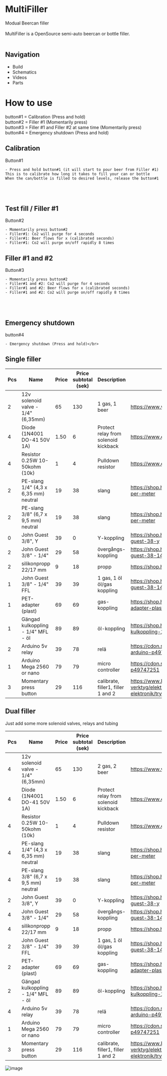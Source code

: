 # MultiFiller
Modual Beercan filler </br></br>
MultiFiller is a OpenSource semi-auto beercan or bottle filler.</br></br>

## Navigation

* Build
* Schematics
* Videos 
* Parts


# How to use
button#1 = Calibration (Press and hold)</br>
button#2 = Filler #1 (Momentarily press)</br>
button#3 = Filler #1 and Filler #2 at same time (Momentarily press)</br>
button#4 = Emergency shutdown (Press and hold)</br>

## Calibration
Button#1

    - Press and hold button#1 (it will start to pour beer from Filler #1)
    This is to calibrate how long it takes to fill your can or bottle
    When the can/bottle is filled to desired levels, release the button#1

</br>
</br>

## Test fill / Filler #1 
Button#2

    - Momentarily press button#2
    - Filler#1: Co2 will purge for 4 seconds
    - Filler#1: Beer flows for x (calibrated seconds)
    - Filler#1: Co2 will purge on/off rapidly 8 times

## Filler #1 and #2
Button#3

    - Momentarily press button#2
    - Filler#1 and #2: Co2 will purge for 4 seconds
    - Filler#1 and #2: Beer flows for x (calibrated seconds)
    - Filler#1 and #2: Co2 will purge on/off rapidly 8 times

</br>
</br>

## Emergency shutdown
button#4

    - Emergency shutdown (Press and hold)</br>

## Single filler

|Pcs | Name | Price | Price subtotal (sek) | Description	| link |
| -- | --------- | ---------- | ------------- | ----------- | ---- |
|2|12v solenoid valve - 1/4" (6,35mm)     |	65  |130    |1 gas, 1 beer  |	https://www.wish.com/product/5de4e26dd52cb3c890403e0f|
|4|Diode (1N4001 DO-41 50V 1A)        |	1.50  | 6    |Protect relay from solenoid kickback  |	https://www.electrokit.com/produkt/1n4001-do-41-50v-1a/|
|4|Resistor 0.25W 10-50kohm (10k)        |	1  | 4    |Pulldown resistor  |	https://www.electrokit.com/produkt/motstand-kolfilm-0-25w-10kohm-10k/|
|2|PE-slang 1/4" (4,3 x 6,35 mm) neutral|	19	|38		|slang	        |https://shop.humle.se/utrustning/slang/polyeten-pe/pe-slang-neutral-14-yd-per-meter|
|2|PE-slang 3/8" (6,7 x 9,5 mm) neutral |	19  |38		|slang	        |https://shop.humle.se/utrustning/slang/polyeten-pe/pe-slang-neutral-38-yd-per-meter|
|0|John Guest 3/8", Y                   |	39	|0		|Y-koppling	    |https://shop.humle.se/utrustning/kopplingar/push-in-kopplingar-jg/jg-38/john-guest-38-y|
|2|John Guest 3/8" - 1/4"               |	29	|58		|övergångs-koppling	|https://shop.humle.se/utrustning/kopplingar/push-in-kopplingar-jg/jg-38/john-guest-38-14-rak|
|2|silikonpropp 22/17 mm                |	9	|18		|propp	        |https://shop.humle.se/utrustning/jasning/tillbehor/proppar/silikonpropp-2217-mm|
|1|John Guest 3/8" - 1/4" FFL           |	39	|39	    |1 gas, 1 öl	öl/gas koppling	|https://shop.humle.se/utrustning/kopplingar/push-in-kopplingar-jg/jg-38/john-guest-38-14-ffl|
|1|PET-adapter (plast)                  |	69	|69		|gas-koppling	|https://shop.humle.se/utrustning/fattappning/servering/tillbehor-ovrigt/pet-adapter-plast|
|1|Gängad kulkoppling - 1/4" MFL - öl   |	89	|89		|öl-koppling	|https://shop.humle.se/utrustning/kopplingar/fatkopplingar/kulkopplingar/ol/gangad-kulkoppling-14-mfl-ol|
|2|Arduino 5v relay                      |	39	|78		|relä	|https://cdon.se/bygg-verktyg/rela-5-volt-2-kanals-optikt-isolerad-passar-arduino-p49744000|
|1|Arduino Mega 2560 or nano           |	79	|79		|micro controller	|https://cdon.se/bygg-verktyg/uno-kort-budget-version-av-arduino-uno-r3-p49747251|
|3|Momentary press button                         |	29	|116	|calibrate, filler1, filler 1 and 2	|https://www.kjell.com/se/produkter/el-verktyg/elektronik/elektromekanik/strombrytare-for-elektronik/tryckstrombrytare/strombrytare-1-pol-frantill-bla-p36023|

## Dual filler
Just add some more solenoid valves, relays and tubing

|Pcs | Name | Price | Price subtotal (sek) | Description	| link |
| -- | --------- | ---------- | ------------- | ----------- | ---- |
|4|12v solenoid valve - 1/4" (6,35mm)     |	65  |130    |2 gas, 2 beer  |	https://www.wish.com/product/5de4e26dd52cb3c890403e0f|
|4|Diode (1N4001 DO-41 50V 1A)        |	1.50  | 6    |Protect relay from solenoid kickback  |	https://www.electrokit.com/produkt/1n4001-do-41-50v-1a/|
|4|Resistor 0.25W 10-50kohm (10k)        |	1  | 4    |Pulldown resistor  |	https://www.electrokit.com/produkt/motstand-kolfilm-0-25w-10kohm-10k/|
|4|PE-slang 1/4" (4,3 x 6,35 mm) neutral|	19	|38		|slang	        |https://shop.humle.se/utrustning/slang/polyeten-pe/pe-slang-neutral-14-yd-per-meter|
|4|PE-slang 3/8" (6,7 x 9,5 mm) neutral |	19  |38		|slang	        |https://shop.humle.se/utrustning/slang/polyeten-pe/pe-slang-neutral-38-yd-per-meter|
|2|John Guest 3/8", Y                   |	39	|0		|Y-koppling	    |https://shop.humle.se/utrustning/kopplingar/push-in-kopplingar-jg/jg-38/john-guest-38-y|
|4|John Guest 3/8" - 1/4"               |	29	|58		|övergångs-koppling	|https://shop.humle.se/utrustning/kopplingar/push-in-kopplingar-jg/jg-38/john-guest-38-14-rak|
|4|silikonpropp 22/17 mm                |	9	|18		|propp	        |https://shop.humle.se/utrustning/jasning/tillbehor/proppar/silikonpropp-2217-mm|
|2|John Guest 3/8" - 1/4" FFL           |	39	|39	    |1 gas, 1 öl	öl/gas koppling	|https://shop.humle.se/utrustning/kopplingar/push-in-kopplingar-jg/jg-38/john-guest-38-14-ffl|
|2|PET-adapter (plast)                  |	69	|69		|gas-koppling	|https://shop.humle.se/utrustning/fattappning/servering/tillbehor-ovrigt/pet-adapter-plast|
|2|Gängad kulkoppling - 1/4" MFL - öl   |	89	|89		|öl-koppling	|https://shop.humle.se/utrustning/kopplingar/fatkopplingar/kulkopplingar/ol/gangad-kulkoppling-14-mfl-ol|
|4|Arduino 5v relay                      |	39	|78		|relä	|https://cdon.se/bygg-verktyg/rela-5-volt-2-kanals-optikt-isolerad-passar-arduino-p49744000|
|1|Arduino Mega 2560 or nano           |	79	|79		|micro controller	|https://cdon.se/bygg-verktyg/uno-kort-budget-version-av-arduino-uno-r3-p49747251|
|3|Momentary press button                         |	29	|116	|calibrate, filler1, filler 1 and 2	|https://www.kjell.com/se/produkter/el-verktyg/elektronik/elektromekanik/strombrytare-for-elektronik/tryckstrombrytare/strombrytare-1-pol-frantill-bla-p36023|



![image](https://user-images.githubusercontent.com/26909079/136558059-81aed116-e799-4ba0-a810-7905bc2db499.png)
